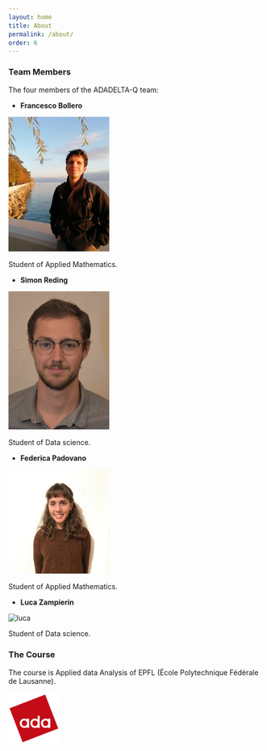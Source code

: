 ```yaml
---
layout: home
title: About
permalink: /about/
order: 6
---
```


### Team Members
The four members of the ADADELTA-Q team:

- __Francesco Bollero__
<img src="./images/franco.jpg" alt="franco" width="200"/>

Student of Applied Mathematics.

- __Simon Reding__
<img src="./images/simon.jpg" alt="simon" width="200"/>

Student of Data science.

- __Federica Padovano__
<img src="./images/federica.jpg" alt="federica" width="200"/>

Student of Applied Mathematics.

- __Luca Zampierin__
<img src="./images/luca_zampierin.jpg" alt="luca" width="200"/>

Student of Data science.

### The Course
The course is Applied data Analysis of EPFL (École Polytechnique Fédérale de Lausanne).

<img src="./images/ADA.png" alt="ADA" width="100"/>

